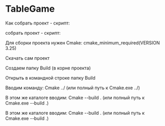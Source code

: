 
# TableGame

Как собрать проект - скрипт:

собрать проект - скрипт:

Для сборки проекта нужен Cmake: cmake_minimum_required(VERSION 3.25)

Скачать сам проект

Создаем папку Build (в корне проекта)

Открыть в командной строке папку Build

Вводим команду: Cmake ../ (или полный путь к Cmake.exe ../)

В этом же каталоге вводим: Cmake --build . (или полный путь к Cmake.exe --build .)

В этом же каталоге вводим: Cmake --build . (или полный путь к Cmake.exe --build .)

